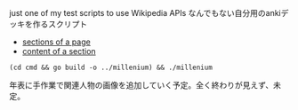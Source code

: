 just one of my test scripts to use Wikipedia APIs
なんでもない自分用のankiデッキを作るスクリプト

* [sections of a page](https://ja.wikipedia.org/w/api.php?action=parse&format=json&page=1%E5%B9%B4&prop=sections&disabletoc=1)
* [content of a section](https://ja.wikipedia.org/w/api.php?action=parse&pageid=18479&format=json&prop=text&wrapoutputclass&section=2&disablelimitreport&disableeditsection)

```
(cd cmd && go build -o ../millenium) && ./millenium
```

年表に手作業で関連人物の画像を追加していく予定。全く終わりが見えず、未定。
